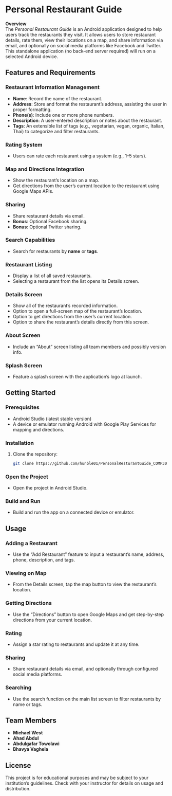 # Personal Restaurant Guide 

**Overview**  
The *Personal Restaurant Guide* is an Android application designed to help users track the restaurants they visit. It allows users to store restaurant details, rate them, view their locations on a map, and share information via email, and optionally on social media platforms like Facebook and Twitter. This standalone application (no back-end server required) will run on a selected Android device.

## Features and Requirements

### Restaurant Information Management
- **Name**: Record the name of the restaurant.  
- **Address**: Store and format the restaurant’s address, assisting the user in proper formatting.  
- **Phone(s)**: Include one or more phone numbers.  
- **Description**: A user-entered description or notes about the restaurant.  
- **Tags**: An extensible list of tags (e.g., vegetarian, vegan, organic, Italian, Thai) to categorize and filter restaurants.

### Rating System
- Users can rate each restaurant using a system (e.g., 1–5 stars).

### Map and Directions Integration
- Show the restaurant’s location on a map.
- Get directions from the user’s current location to the restaurant using Google Maps APIs.

### Sharing
- Share restaurant details via email.
- **Bonus**: Optional Facebook sharing.
- **Bonus**: Optional Twitter sharing.

### Search Capabilities
- Search for restaurants by **name** or **tags**.

### Restaurant Listing
- Display a list of all saved restaurants.
- Selecting a restaurant from the list opens its Details screen.

### Details Screen
- Show all of the restaurant’s recorded information.
- Option to open a full-screen map of the restaurant’s location.
- Option to get directions from the user’s current location.
- Option to share the restaurant’s details directly from this screen.

### About Screen
- Include an “About” screen listing all team members and possibly version info.

### Splash Screen
- Feature a splash screen with the application’s logo at launch.

## Getting Started

### Prerequisites
- Android Studio (latest stable version)
- A device or emulator running Android with Google Play Services for mapping and directions.

### Installation
1. Clone the repository:
   ```bash
   git clone https://github.com/hunble01/PersonalResturantGuide_COMP3074.git
### Open the Project
- Open the project in Android Studio.

### Build and Run
- Build and run the app on a connected device or emulator.

## Usage

### Adding a Restaurant
- Use the “Add Restaurant” feature to input a restaurant’s name, address, phone, description, and tags.

### Viewing on Map
- From the Details screen, tap the map button to view the restaurant’s location.

### Getting Directions
- Use the “Directions” button to open Google Maps and get step-by-step directions from your current location.

### Rating
- Assign a star rating to restaurants and update it at any time.

### Sharing
- Share restaurant details via email, and optionally through configured social media platforms.

### Searching
- Use the search function on the main list screen to filter restaurants by name or tags.

## Team Members
- **Michael West**  
- **Ahad Abdul**  
- **Abdulgafar Towolawi**  
- **Bhavya Vaghela**  

## License
This project is for educational purposes and may be subject to your institution’s guidelines. Check with your instructor for details on usage and distribution.
